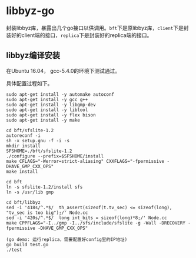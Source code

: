 # libbyz-go

封装libbyz库，暴露出几个go接口以供调用。`bft`下是原libbyz库，`client`下是封装好的client端的接口，`replica`下是封装好的replica端的接口。

## libbyz编译安装

在Ubuntu 16.04， gcc-5.4.0的环境下测试通过。

具体配置过程如下。

```shell
sudo apt-get install -y automake autoconf
sudo apt-get install -y gcc g++
sudo apt-get install -y libgmp-dev
sudo apt-get install -y libtool
sudo apt-get install -y flex bison
sudo apt-get install -y make

cd bft/sfslite-1.2
autoreconf -i
sh -x setup.gnu -f -i -s
mkdir install
SFSHOME=./bft/sfslite-1.2
./configure --prefix=$SFSHOME/install
make CFLAGS="-Werror=strict-aliasing" CXXFLAGS="-fpermissive -DHAVE_GMP_CXX_OPS"
make install

cd bft
ln -s sfslite-1.2/install sfs
ln -s /usr/lib gmp

cd bft/libbyz
sed -i '418s/^.*$/  th_assert(sizeof(t.tv_sec) <= sizeof(long), "tv_sec is too big");/' Node.cc
sed -i '420s/^.*$/  long int_bits = sizeof(long)*8;/' Node.cc
make CPPFLAGS="-I../gmp -I../sfs/include/sfslite -g -Wall -DRECOVERY -fpermissive -DHAVE_GMP_CXX_OPS"

(go demo: 运行replica，需要配置好config里的IP地址)
go build test.go
./test
```

